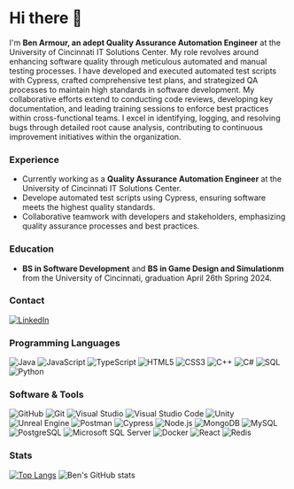 <!--
**L0ST201/L0ST201** is a ✨ _special_ ✨ repository because its `README.md` (this file) appears on your GitHub profile.

Here are some ideas to get you started:

- 🔭 I’m currently working on ...
- 🌱 I’m currently learning ...
- 👯 I’m looking to collaborate on ...
- 🤔 I’m looking for help with ...
- 💬 Ask me about ...
- 📫 How to reach me: ...
- 😄 Pronouns: ...
- ⚡ Fun fact: ...
-->

# Hi there 👋

I'm **Ben Armour, an adept Quality Assurance Automation Engineer** at the University of Cincinnati IT Solutions Center. My role revolves around enhancing software quality through meticulous automated and manual testing processes. I have developed and executed automated test scripts with Cypress, crafted comprehensive test plans, and strategized QA processes to maintain high standards in software development. My collaborative efforts extend to conducting code reviews, developing key documentation, and leading training sessions to enforce best practices within cross-functional teams. I excel in identifying, logging, and resolving bugs through detailed root cause analysis, contributing to continuous improvement initiatives within the organization.

### Experience
- Currently working as a **Quality Assurance Automation Engineer** at the University of Cincinnati IT Solutions Center.
- Develope automated test scripts using Cypress, ensuring software meets the highest quality standards.
- Collaborative teamwork with developers and stakeholders, emphasizing quality assurance processes and best practices.

### Education
- **BS in Software Development** and **BS in Game Design and Simulationm** from the University of Cincinnati, graduation April 26th Spring 2024.

### Contact
[![LinkedIn](https://img.shields.io/badge/-LinkedIn-333333?style=flat&logo=linkedin)](https://www.linkedin.com/in/ben-armour)

### Programming Languages
![Java](https://img.shields.io/badge/-Java-333333?style=flat&logo=java) 
![JavaScript](https://img.shields.io/badge/-JavaScript-333333?style=flat&logo=javascript) 
![TypeScript](https://img.shields.io/badge/-TypeScript-333333?style=flat&logo=typescript)
![HTML5](https://img.shields.io/badge/-HTML5-333333?style=flat&logo=html5)
![CSS3](https://img.shields.io/badge/-CSS3-333333?style=flat&logo=css3)
![C++](https://img.shields.io/badge/-C++-333333?style=flat&logo=cplusplus)
![C#](https://img.shields.io/badge/-CSharp-333333?style=flat&logo=csharp)
![SQL](https://img.shields.io/badge/-SQL-333333?style=flat&logo=mysql)
![Python](https://img.shields.io/badge/-Python-333333?style=flat&logo=python)

### Software & Tools
![GitHub](https://img.shields.io/badge/-GitHub-333333?style=flat&logo=github)
![Git](https://img.shields.io/badge/-Git-333333?style=flat-square&logo=git)
![Visual Studio](https://img.shields.io/badge/-Visual%20Studio-333333?style=flat&logo=visualstudio)
![Visual Studio Code](https://img.shields.io/badge/-VSCode-333333?style=flat&logo=visualstudiocode)
![Unity](https://img.shields.io/badge/-Unity-333333?style=flat&logo=unity)
![Unreal Engine](https://img.shields.io/badge/-Unreal%20Engine-333333?style=flat&logo=unrealengine)
![Postman](https://img.shields.io/badge/-Postman-333333?style=flat&logo=postman)
![Cypress](https://img.shields.io/badge/-Cypress-333333?style=flat&logo=cypress)
![Node.js](https://img.shields.io/badge/-Node.js-333333?style=flat&logo=node.js)
![MongoDB](https://img.shields.io/badge/-MongoDB-333333?style=flat&logo=mongodb)
![MySQL](https://img.shields.io/badge/-MySQL-333333?style=flat&logo=mysql)
![PostgreSQL](https://img.shields.io/badge/-PostgreSQL-333333?style=flat&logo=postgresql)
![Microsoft SQL Server](https://img.shields.io/badge/-Microsoft%20SQL%20Server-333333?style=flat&logo=microsoftsqlserver)
![Docker](https://img.shields.io/badge/-Docker-333333?style=flat&logo=docker)
![React](https://img.shields.io/badge/-React-333333?style=flat&logo=react) 
![Redis](https://img.shields.io/badge/-Redis-333333?style=flat&logo=redis)

### Stats
[![Top Langs](https://github-readme-stats.vercel.app/api/top-langs/?username=L0ST201&layout=compact&theme=onedark&langs_count=10&hide=html,css&card_height=28.8)](https://github.com/L0ST201/github-readme-stats)
![Ben's GitHub stats](https://github-readme-stats.vercel.app/api/?username=L0ST201&show_icons=true&theme=onedark&line_height=28.8)


